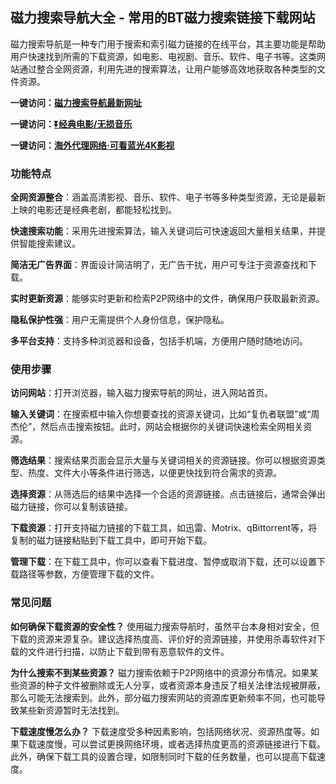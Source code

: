 <h2>磁力搜索导航大全 - 常用的BT磁力搜索链接下载网站</h2>
<p>磁力搜索导航是一种专门用于搜索和索引磁力链接的在线平台，其主要功能是帮助用户快速找到所需的下载资源，如电影、电视剧、音乐、软件、电子书等。这类网站通过整合全网资源，利用先进的搜索算法，让用户能够高效地获取各种类型的文件资源。</p>
<p><strong>一键访问：</strong><a href="https://www.litxdh.com/favorites/cilisousuo.html"><strong>磁力搜索导航最新网址</strong></a></p>
<p><strong>一键访问：</strong><a href="https://pan.quark.cn/s/0db22432c259"><strong>⏬经典电影/无损音乐</strong></a></p>
<p><strong>一键访问：</strong><a href="http://ip.harmonylink.net/share/e82025"><strong>海外代理网络·可看蓝光4K影视</strong></a></p>
<h3><strong>功能特点</strong></h3>
<p><strong>全网资源整合</strong>：涵盖高清影视、音乐、软件、电子书等多种类型资源，无论是最新上映的电影还是经典老剧，都能轻松找到。</p>
<p><strong>快速搜索功能</strong>：采用先进搜索算法，输入关键词后可快速返回大量相关结果，并提供智能搜索建议。</p>
<p><strong>简洁无广告界面</strong>：界面设计简洁明了，无广告干扰，用户可专注于资源查找和下载。</p>
<p><strong>实时更新资源</strong>：能够实时更新和检索P2P网络中的文件，确保用户获取最新资源。</p>
<p><strong>隐私保护性强</strong>：用户无需提供个人身份信息，保护隐私。</p>
<p><strong>多平台支持</strong>：支持多种浏览器和设备，包括手机端，方便用户随时随地访问。</p>
<h3><strong>使用步骤</strong></h3>
<p><strong>访问网站</strong>：打开浏览器，输入磁力搜索导航的网址，进入网站首页。</p>
<p><strong>输入关键词</strong>：在搜索框中输入你想要查找的资源关键词，比如“复仇者联盟”或“周杰伦”，然后点击搜索按钮。此时，网站会根据你的关键词快速检索全网相关资源。</p>
<p><strong>筛选结果</strong>：搜索结果页面会显示大量与关键词相关的资源链接。你可以根据资源类型、热度、文件大小等条件进行筛选，以便更快找到符合需求的资源。</p>
<p><strong>选择资源</strong>：从筛选后的结果中选择一个合适的资源链接。点击链接后，通常会弹出磁力链接，你可以复制该链接。</p>
<p><strong>下载资源</strong>：打开支持磁力链接的下载工具，如迅雷、Motrix、qBittorrent等，将复制的磁力链接粘贴到下载工具中，即可开始下载。</p>
<p><strong>管理下载</strong>：在下载工具中，你可以查看下载进度、暂停或取消下载，还可以设置下载路径等参数，方便管理下载的文件。</p>
<h3><strong>常见问题</strong></h3>
<p><strong>如何确保下载资源的安全性？</strong> 使用磁力搜索导航时，虽然平台本身相对安全，但下载的资源来源复杂。建议选择热度高、评价好的资源链接，并使用杀毒软件对下载的文件进行扫描，以防止下载到带有恶意软件的文件。</p>
<p><strong>为什么搜索不到某些资源？</strong> 磁力搜索依赖于P2P网络中的资源分布情况。如果某些资源的种子文件被删除或无人分享，或者资源本身违反了相关法律法规被屏蔽，那么可能无法搜索到。此外，部分磁力搜索网站的资源库更新频率不同，也可能导致某些新资源暂时无法找到。</p>
<p><strong>下载速度慢怎么办？</strong> 下载速度受多种因素影响，包括网络状况、资源热度等。如果下载速度慢，可以尝试更换网络环境，或者选择热度更高的资源链接进行下载。此外，确保下载工具的设置合理，如限制同时下载的任务数量，也可以提高下载速度。</p>
